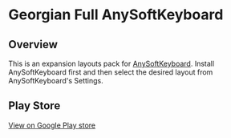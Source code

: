# Georgian Full AnySoftKeyboard

## Overview
This is an expansion layouts pack for [AnySoftKeyboard](https://github.com/AnySoftKeyboard/AnySoftKeyboard). Install AnySoftKeyboard first and then select the desired layout from AnySoftKeyboard's Settings.

## Play Store
[View on Google Play store](https://play.google.com/store/apps/details?id=com.anysoftkeyboard.languagepack.georgian_full)